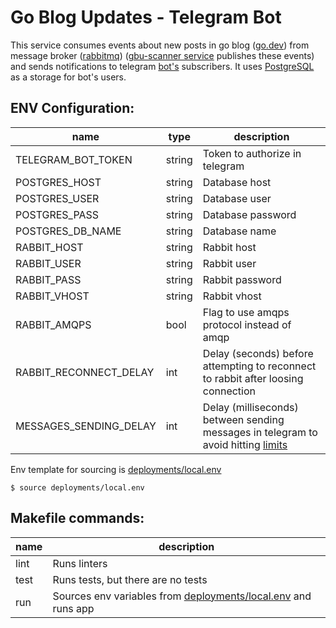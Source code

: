 # Go Blog Updates - Telegram Bot
This service consumes events about new posts in go blog ([go.dev](https://go.dev)) from message broker ([rabbitmq](https://www.rabbitmq.com/)) ([gbu-scanner service](https://github.com/don2quixote/gbu-scanner) publishes these events) and sends notifications to telegram [bot's](https://core.telegram.org/bots/api) subscribers.
It uses [PostgreSQL](https://www.postgresql.org/) as a storage for bot's users.

## ENV Configuration:
| name                   | type   | description                                                                        |
| ---------------------- | ------ | ---------------------------------------------------------------------------------- |
| TELEGRAM_BOT_TOKEN     | string | Token to authorize in telegram                                                     |
| POSTGRES_HOST          | string | Database host                                                                      |
| POSTGRES_USER          | string | Database user                                                                      |
| POSTGRES_PASS          | string | Database password                                                                  |
| POSTGRES_DB_NAME       | string | Database name                                                                      |
| RABBIT_HOST            | string | Rabbit host                                                                        |
| RABBIT_USER            | string | Rabbit user                                                                        |
| RABBIT_PASS            | string | Rabbit password                                                                    |
| RABBIT_VHOST           | string | Rabbit vhost                                                                       |
| RABBIT_AMQPS           | bool   | Flag to use amqps protocol instead of amqp                                         |
| RABBIT_RECONNECT_DELAY | int    | Delay (seconds) before attempting to reconnect to rabbit after loosing connection  |
| MESSAGES_SENDING_DELAY | int    | Delay (milliseconds) between sending messages in telegram to avoid hitting [limits](https://core.telegram.org/bots/faq#broadcasting-to-users)|
Env template for sourcing is [deployments/local.env](deployments/local.env)
```
$ source deployments/local.env
```

## Makefile commands:
| name | description                                                                            |
| ---- | -------------------------------------------------------------------------------------- |
| lint | Runs linters                                                                           |
| test | Runs tests, but there are no tests                                                    |
| run  | Sources env variables from [deployments/local.env](deployments/local.env) and runs app |